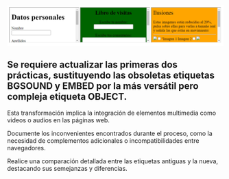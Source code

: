 [![Captura del ejercicio 4](capEjer4.png)](https://jotaaloud.github.io/Desarrollo_aplicaciones_multiplataforma/1DAM/Lenguaje%20de%20marcas%20(web)/Segundo%20trimestre/Ejercicios_Hoja_3/Ejercicio_04/ejercicio_04XHTML.xhtml  )



## Se requiere actualizar las primeras dos prácticas, sustituyendo las obsoletas etiquetas BGSOUND y EMBED por la más versátil pero compleja etiqueta OBJECT.

Esta transformación implica la integración de elementos multimedia como videos o audios en las páginas web. 

Documente los inconvenientes encontrados durante el proceso, como la necesidad de complementos adicionales o incompatibilidades entre navegadores.

Realice una comparación detallada entre las etiquetas antiguas y la nueva, destacando sus semejanzas y diferencias.
